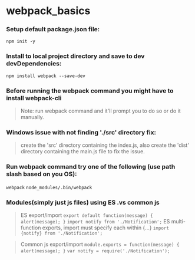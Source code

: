 # webpack_basics

### Setup default package.json file:
`npm init -y`

### Install to local project directory and save to dev devDependencies:
`npm install webpack --save-dev`

### Before running the webpack command you might have to install webpack-cli
> Note: run webpack command and it'll prompt you to do so or do it manually.

### Windows issue with not finding './src' directory fix:
> create the 'src' directory containing the index.js, also create the 'dist'
> directory containing the main.js file to fix the issue.

### Run webpack command try one of the following (use path slash based on you OS):
`webpack`
`node_modules/.bin/webpack`

### Modules(simply just js files) using ES .vs common js
> ES export/import
`export default function(message) {
  alert(message);
}`
`import notify from './Notification';`
> ES multi-function exports, import must specify each within {...}
`import {notify} from './Notification';`

> Common js export/import
`module.exports = function(message) {
  alert(message);
}`
`var notify = require('./Notification');`
